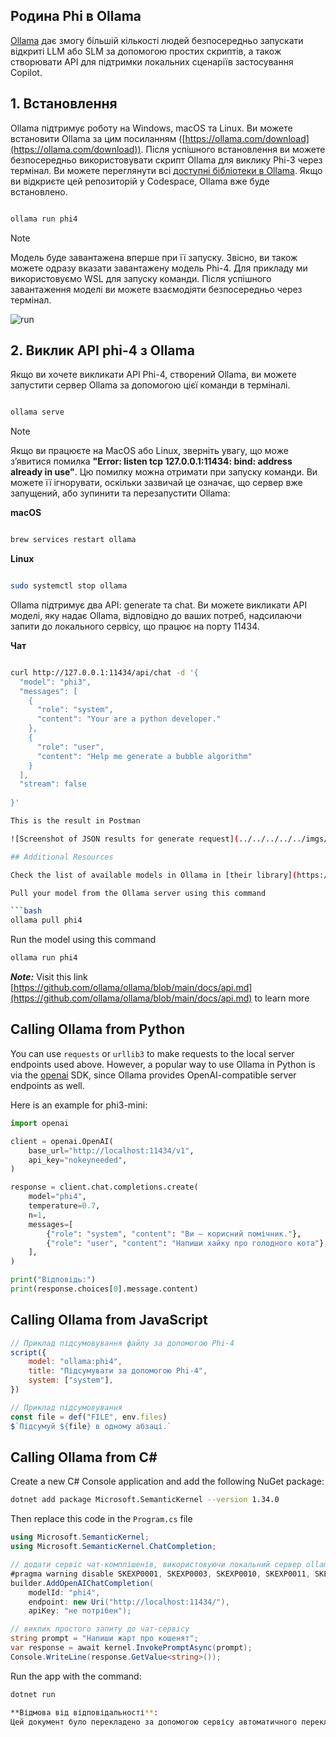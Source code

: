 <!--
CO_OP_TRANSLATOR_METADATA:
{
  "original_hash": "0b38834693bb497f96bf53f0d941f9a1",
  "translation_date": "2025-07-09T19:50:46+00:00",
  "source_file": "md/01.Introduction/02/04.Ollama.md",
  "language_code": "uk"
}
-->
## Родина Phi в Ollama


[Ollama](https://ollama.com) дає змогу більшій кількості людей безпосередньо запускати відкриті LLM або SLM за допомогою простих скриптів, а також створювати API для підтримки локальних сценаріїв застосування Copilot.

## **1. Встановлення**

Ollama підтримує роботу на Windows, macOS та Linux. Ви можете встановити Ollama за цим посиланням ([https://ollama.com/download](https://ollama.com/download)). Після успішного встановлення ви можете безпосередньо використовувати скрипт Ollama для виклику Phi-3 через термінал. Ви можете переглянути всі [доступні бібліотеки в Ollama](https://ollama.com/library). Якщо ви відкриєте цей репозиторій у Codespace, Ollama вже буде встановлено.

```bash

ollama run phi4

```

> [!NOTE]
> Модель буде завантажена вперше при її запуску. Звісно, ви також можете одразу вказати завантажену модель Phi-4. Для прикладу ми використовуємо WSL для запуску команди. Після успішного завантаження моделі ви можете взаємодіяти безпосередньо через термінал.

![run](../../../../../imgs/01/02/04/ollama_run.png)

## **2. Виклик API phi-4 з Ollama**

Якщо ви хочете викликати API Phi-4, створений Ollama, ви можете запустити сервер Ollama за допомогою цієї команди в терміналі.

```bash

ollama serve

```

> [!NOTE]
> Якщо ви працюєте на MacOS або Linux, зверніть увагу, що може з’явитися помилка **"Error: listen tcp 127.0.0.1:11434: bind: address already in use"**. Цю помилку можна отримати при запуску команди. Ви можете її ігнорувати, оскільки зазвичай це означає, що сервер вже запущений, або зупинити та перезапустити Ollama:

**macOS**

```bash

brew services restart ollama

```

**Linux**

```bash

sudo systemctl stop ollama

```

Ollama підтримує два API: generate та chat. Ви можете викликати API моделі, яку надає Ollama, відповідно до ваших потреб, надсилаючи запити до локального сервісу, що працює на порту 11434.

**Чат**

```bash

curl http://127.0.0.1:11434/api/chat -d '{
  "model": "phi3",
  "messages": [
    {
      "role": "system",
      "content": "Your are a python developer."
    },
    {
      "role": "user",
      "content": "Help me generate a bubble algorithm"
    }
  ],
  "stream": false
  
}'

This is the result in Postman

![Screenshot of JSON results for generate request](../../../../../imgs/01/02/04/ollama_gen.png)

## Additional Resources

Check the list of available models in Ollama in [their library](https://ollama.com/library).

Pull your model from the Ollama server using this command

```bash
ollama pull phi4
```

Run the model using this command

```bash
ollama run phi4
```

***Note:*** Visit this link [https://github.com/ollama/ollama/blob/main/docs/api.md](https://github.com/ollama/ollama/blob/main/docs/api.md) to learn more

## Calling Ollama from Python

You can use `requests` or `urllib3` to make requests to the local server endpoints used above. However, a popular way to use Ollama in Python is via the [openai](https://pypi.org/project/openai/) SDK, since Ollama provides OpenAI-compatible server endpoints as well.

Here is an example for phi3-mini:

```python
import openai

client = openai.OpenAI(
    base_url="http://localhost:11434/v1",
    api_key="nokeyneeded",
)

response = client.chat.completions.create(
    model="phi4",
    temperature=0.7,
    n=1,
    messages=[
        {"role": "system", "content": "Ви — корисний помічник."},
        {"role": "user", "content": "Напиши хайку про голодного кота"},
    ],
)

print("Відповідь:")
print(response.choices[0].message.content)
```

## Calling Ollama from JavaScript 

```javascript
// Приклад підсумовування файлу за допомогою Phi-4
script({
    model: "ollama:phi4",
    title: "Підсумувати за допомогою Phi-4",
    system: ["system"],
})

// Приклад підсумовування
const file = def("FILE", env.files)
$`Підсумуй ${file} в одному абзаці.`
```

## Calling Ollama from C#

Create a new C# Console application and add the following NuGet package:

```bash
dotnet add package Microsoft.SemanticKernel --version 1.34.0
```

Then replace this code in the `Program.cs` file

```csharp
using Microsoft.SemanticKernel;
using Microsoft.SemanticKernel.ChatCompletion;

// додати сервіс чат-комплішенів, використовуючи локальний сервер ollama
#pragma warning disable SKEXP0001, SKEXP0003, SKEXP0010, SKEXP0011, SKEXP0050, SKEXP0052
builder.AddOpenAIChatCompletion(
    modelId: "phi4",
    endpoint: new Uri("http://localhost:11434/"),
    apiKey: "не потрібен");

// виклик простого запиту до чат-сервісу
string prompt = "Напиши жарт про кошенят";
var response = await kernel.InvokePromptAsync(prompt);
Console.WriteLine(response.GetValue<string>());
```

Run the app with the command:

```bash
dotnet run

**Відмова від відповідальності**:  
Цей документ було перекладено за допомогою сервісу автоматичного перекладу [Co-op Translator](https://github.com/Azure/co-op-translator). Хоча ми прагнемо до точності, будь ласка, майте на увазі, що автоматичні переклади можуть містити помилки або неточності. Оригінальний документ рідною мовою слід вважати авторитетним джерелом. Для критично важливої інформації рекомендується звертатися до професійного людського перекладу. Ми не несемо відповідальності за будь-які непорозуміння або неправильні тлумачення, що виникли внаслідок використання цього перекладу.